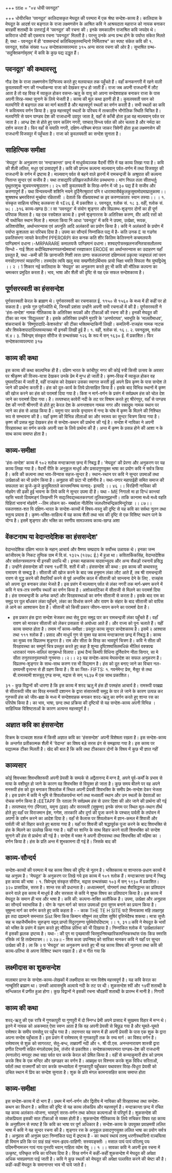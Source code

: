 +++
title = "०४ धोयी पवनदूत"

+++
धोयीरचित 'पवनदूत' कालिदासकृत मेघदूत की परम्परा में एक श्रेष्ठ सन्देश-काव्य है। कालिदास के मेघदूत के आदर्श पर बङ्गाल के राजा लक्ष्मणसेन के आश्रित कवि ने आश्रयदाता महाराज को नायक बनाकर बारहवीं शताब्दी के उत्तरार्द्ध में 'पवनदूत' की रचना की। इनके समकालीन राजाश्रित कवि जयदेव थे। कविराज धोयी की एकमात्र रचना 'पवनदूत' मिलती है। परन्तु उनके अन्य ग्रन्थ होने के पर्याप्त संकेत मिलते हैं; यथा - पवनदूत में ही 'वाक्सन्दर्भा कतिचिदमृतस्यन्दिनो निर्मिताश्च" का स्पष्ट संकेत कवि की
१. पवनदूत, श्लोक संख्या १०४
सन्देशकाव्यपरम्परा
३१५ अन्य सरस रचना की ओर है। सुभाषित ग्रन्थ- 'सदुक्तिकर्णामृतम्' में कवि के कुछ पद्य उद्धृत हैं।
## पवनदूत' की कथावस्तु  
गौड देश के राजा लक्ष्मणसेन दिग्विजय करते हुए मलयाचल तक पहुँचते हैं। वहाँ कनकनगरी में रहने वाली कुवलयवती नाग की गन्धर्वकन्या राजा को देखकर मुग्ध हो जाती है। राजा जब अपनी राजधानी में लौट आता है तो वह विरह में व्याकुल होकर वसन्त-ऋतु के वायु को अपना सन्देशवाहक बनाकर राजा के पास अपनी विरह-व्यथा सुनाने के लिये भेजती है। काव्य की मूल कथा इतनी ही है। कुवलयवती पवन को मलयगिरि से बङ्गाल तक का मार्ग बताती है और महत्त्वपूर्ण स्थलों का वर्णन करती है। सभी स्थलों का कवि ने कवित्वमय वर्णन किया है। कुछ महत्त्वपूर्ण स्थलों के परिचय में तत्कालीन भौगोलिक स्थिति चित्रित है। मलयगिरि से पवन पाण्ड्य देश की राजाधानी उग्रपुर जाता है, वहाँ से काँची होता हुआ वह माल्यवान् पर्वत पर जाता है। आन्ध्र देश से होते हुए पवन कलिंग नगरी, पश्चात् विन्ध्य पर्वत की ओर चलता है और नर्मदा का दर्शन करता है। फिर वहाँ से ययाति नगरी, दक्षिण-पश्चिम बंगाल जाकर त्रिवेणी होता हुआ लक्ष्मणसेन की राजधानी विजयपुर में पहुँचता है। राजा को कुवलयवती का सन्देश सुनाता
है।
## साहित्यिक समीक्षा
'मेघदूत' के अनुकरण पर 'मन्दाक्रान्ता' छन्द में माधुर्यव्यञ्जक वैदर्भी रीति में यह काव्य लिखा गया है। कवि की शैली ललित, मधुर एवं प्रसादपूर्ण है। कवि की प्रगल्भ कल्पना माल्यवान् पर्वत-वर्णन में तथा विजयपुर की राजधानी के वर्णन में द्रष्टव्य है। माल्यवान् पर्वत से बहने वाले झरनों में रामचन्द्रजी के अश्रुपात की कल्पना नितान्त सुन्दर एवं सजीव है। यथा
तत्राद्यापि प्रतिझरजलैर्जर्जरा प्रस्थभागाः। मांग निपल तला सीताभर्तुः पृथुतरशुचः सूचयन्त्यश्रुपातान।। २५ सरी कुवलयवती के विरह-वर्णन में जो ३० पद्य हैं वे सजीव और करुणापूर्ण हैं। यथा
विन्यस्यन्ती शशिनि नयने दुर्दिनैरश्रुवारां
पनि र धाराश्वासैर्बकुलकुसुमामोदमाघ्रातुकामा।।
शुश्रषश्च भ्रमरविरुतं मूर्च्छया रक्षितासी । देतातो कि
वीक्ष्यावस्थां क इव करुणाकातरः स्यान तस्याः।। ।
१. संस्कृत साहित्य परिषद् कलकत्ता से १E२६ ई. में प्रकाशित २. पवनदूत, श्लोक सं. १८ ३. वहीं, श्लोक सं. ७८।
.३१६
काव्य-खण्ड Bा सा 'पवनदूत' में संयोग शृङ्गार और विप्रलम्भ-शृङ्गार दोनों का ही पूर्ण परिपाक मिलता है। यह एक रसपेशल काव्य है। इनमें शृङ्गाररस के अतिरिक्त करुण, वीर आदि रसों को भी यथोचित स्थान मिला है।
मामला किया नि आधा 'पवनदूत' में कवि ने उपमा, उत्प्रेक्षा, रूपक, अतिशयोक्ति, अर्थान्तरन्यास एवं
अपनुति आदि अलंकारों का प्रयोग किया है। कवि ने अलंकारों के प्रयोग में पर्याप्त कुशलता का परिचय दिया है। उपमा का सौन्दर्य निम्नांकित पद्य में है- कति उनक
E या गडगेव प्रकतिसभगा जायते केरलीनां PPERORPI कंत कनक कति शीर किलिम
केलिस्नाने कचमलयजैः पाण्डिमानं दधाना।-MRPARARE
कमालयजैः पाण्डिमानं दधाना।
शश्वद्गोत्रस्खलनजनितत्रासलौलस्य सिन्धो -
गाई शिला
कदीचिप्रश्चरणपतनप्रेमवाचां रसज्ञाकार ERODE का अर्थान्तरन्यास का उदाहरण यहाँ प्रस्तुत है, यथा -कमी की कि छानाजति णिशी
त्वत्तः प्राणाः सकलजगतां दक्षिणस्त्वं प्रकृत्या जङ्घालं त्वां पवन मनसोऽनन्तरं व्याहरन्ति। तस्मादेव त्वयि खलु मया सम्प्रणीतोऽर्थिभावः
प्रायो भिक्षा भवति विफला नैव युष्पद्विधेषु ।। २ । 1 शिकार
नई कालिदास के 'मेघदूत' का अनुकरण करते हुए भी कवि की मौलिक कल्पना का चमत्कार प्रमुदित करता है। भाव, भाषा और शैली की दृष्टि से यह एक सफल सन्देशकाव्य
है।
## पूर्णसरस्वती का हंससन्देश  
पूर्णसरस्वती केरल के ब्राह्मण थे। पूर्णसरस्वती का रचनाकाल ई. ११५० से १५६० के मध्य में ही कहीं पर हो सकता है। इनके गुरु पूर्णज्योति थे, जिनकी प्रशंसा उन्होंने अपनी सभी रचनाओं में की है। पूर्णसरस्वती ने 'हंस-सन्देश' नामक गीतिकाव्य के अतिरिक्त रूपकों और टीकाओं की रचना की है। इनकी मेघदूत की टीका का नाम 'विद्युल्लता' है। इसके अतिरिक्त उन्होंने मुरारि के 'अनर्घराघव', भवभूति के 'मालतीमाधव', शंकराचार्य के 'विष्णुपादादि-केशस्तोत्र' की टीका भक्तिमन्दाकिनी लिखी। कमलिनी-राजहंस नामक नाटक और शिवकेशपादादिस्तवव्याख्या भी इनकी लिखी हुई
है।
१. वहीं, श्लोक सं. १६।. २. पवनदूतम्, श्लोक सं.४। ३. त्रिवेन्द्रम् संस्कृत सीरीज से ग्रन्थसंख्या १२६ के रूप में सन् १६३० ई. में प्रकाशित। फिर
सन्देशकाव्यपरम्परा
३१७
## काव्य की कथा  
इस काव्य की कथा काल्पनिक ही है। दक्षिण भारत के कांचीपुर नगर की कोई स्त्री किसी उत्सव के अवसर पर श्रीकृष्ण की विजय-यात्रा देखकर उनके प्रेम में मुग्ध हो जाती है। कृष्ण-विरह में व्याकुल होकर वह पुष्पवाटिका में जाती है, वहीं राजहंस को देखकर उसका स्वागत करती हुई अपने प्रिय कृष्ण के पास सन्देश ले जाने की प्रार्थना करती है। हंस को दूत-कार्य के लिये प्रोत्साहित किया है। इसके बाद विभिन्न स्थानों में कृष्ण की खोज करने का हंस को परामर्श दिया गया है।
किश न मार्ग-वर्णन के प्रसंग में सर्वप्रथम हंस को चोल देश जाने का परामर्श दिया गया।
 है। तत्पश्चात् कावेरी नदी के तट पर विश्राम करते हुए श्रीरंगपुर, वहाँ से पाण्ड्य देश
की नगरी श्रीनगरी से होते हुए केरल देश के अनन्तशयन नामक नगर और रक्तद्रुमः नामक स्थान पर जाने का हंस से आग्रह किया है। यमुना पार करके वृन्दावन में नन्द के घोष में कृष्ण के मिलने की निश्चित रूप से सम्भावना की है। यहाँ कृष्ण की विभिन्न लीलाओं का और स्वरूप का सुन्दर चित्रण किया गया है। कृष्ण की प्रसन्न मुद्रा देखकर हंस से सन्देश-कथन की प्रार्थना की गई है। सन्देश में नायिका ने अपनी विरहावस्था का वर्णन करके अपनी रक्षा के लिये प्रार्थना की है। अन्त में कृष्ण के प्रसन्न होने की आशा न के साथ काव्य समाप्त होता है।
## काव्य-समीक्षा  
'हंस-सन्देश' काव्य में १०२ श्लोक मन्दाक्रान्ता छन्द में निबद्ध हैं। 'मेघदूत' की प्रेरणा और अनुकरण पर यह काव्य लिखा गया है। वैदर्भी रीति के अनुकूल माधुर्य और प्रसादगुणयुक्त भाषा का प्रयोग कवि ने सर्वत्र किया है। कवि की कल्पना तथा भाव-विन्यास सहज-सुन्दर है। स्थान-स्थान पर कवि ने सुन्दर उपमाओं तथा उत्प्रेक्षाओं का भी प्रयोग किया है। अनुप्रास की छटा भी दर्शनीय है। यथा-पणार महापाईही समित
समाज की सफलता का कुजे-कुजे कुसुमिततले कान्तमन्विष्य यत्नाद्- इत्यादि ।। ४६ ।।
विरहिणी नायिका की मोहवेग सी ढकी हुई भावना के लिये कवि ने सुन्दर उपमा दी है। यथा -
ME निगालो मा हा दिग्धं कान्त्यां रहसि भवतो दिव्यमङ्गं लिखन्ती नि
सद्यःस्विद्यच्चलकरगतां तूलिकामुद्वहन्ती। ताकि कानामा मध्ये मध्ये वहति पिहितां भावनां मोहवेगै --तिम लोकन
का- मबर्बाला नीलैरिव जलधरैश्चन्द्रिकामिन्दुरेखा ।। ८७।। पकतनशत-शत यि दक्षिण-भारत के सन्देश-काव्यों में विषय-वस्तु की दृष्टि से यह कवि का सर्वथा
नूतन तथा स्तुत्य प्रयास है। कृष्ण-भक्ति-साहित्य में यह काव्य शैली तथा भाव की दृष्टि से एक विशिष्ट स्थान पाने के योग्य है। इसमें शृङ्गार और भक्ति का रमणीय सामञ्जस्य
काव्य-खण्ड अशा
## वेंकटनाथ या वेदान्तदेशिक का हंससन्देश'
वेदान्तदेशिक दक्षिण भारत के महान् आचार्य और वैष्णव सम्प्रदाय के सर्वोच्च उन्नायक थे। इनका जन्म कांजीवरम् के निकट तुप्पिक ग्राम में वि.सं. १३२५ (१२७८ ई.) में हुआ था। कवितार्किकसिंह, वेदान्तदेशिक और सर्वतन्त्रस्वतन्त्र भी इनकी उपाधि थी। इनका महाकाव्य यादवाभ्युदय और अन्य सैकड़ों रचनायें प्रसिद्ध हैं। उन्होंने हंससन्देश की रचना १४वीं वि. शती में की।
हंससन्देश की कथा : इस काव्य की कथावस्तु रामायण से सम्बद्ध है। सीताजी की खोज करने के बाद जब हनुमान लंका लौट आते हैं, तब श्री रामचन्द्रजी रावण से युद्ध करने की तैयारियाँ करने से पूर्व अन्तरिम काल में सीताजी को सान्त्वना देने के लिए . राजहंस को अपना दूत बनाकर लंका भेजते हैं। इस प्रसंग में माल्यवान् पर्वत से लंका नगरी तक मार्ग-भ्रमण करने में कवि ने यत्र-तत्र रमणीय स्थलों का वर्णन किया है। अशोकवाटिका में सीताजी से मिलने का परामर्श दिया है। हंस रामचन्द्रजी के अनेक कष्टों
और विरहावस्थाओं का वर्णन सीताजी से करता है। इसके बाद राम का समुद्र पर पुल बाँधकर लंका पहुँचने, लंका का विध्वंस करने और रावण के संहार के बाद सीताजी को वापिस ले आने का आश्वासन देता है। सीताजी को किसी प्रकार जीवन-यापन करने का परामर्श देता है।
* इस प्रकार हंस द्वारा सन्देश भेजकर तथा सेतु द्वारा समुद्र पार कर रामचन्द्रजी लंका पहुँचते हैं। वहाँ रावण को मारकर सीताजी को लेकर प्रसन्नता से अयोध्या आते हैं।
और राज्य को पुनः चलाते हैं। यहीं काव्य समाप्त होता है। तमाम गाँ
काव्य-समीक्षा : प्रस्तुत काव्य सुन्दर सन्देशकाव्य है। इसमें २ आश्वास तथा १११ श्लोक हैं। प्रसाद और माधुर्य गुण से युक्त यह काव्य मन्दाक्रान्ता छन्द्र में निबद्ध है। काव्य का मुख्य रस विप्रलम्भ शृङ्गार है। राम और सीता के विरह का भावपूर्ण चित्रण है। कवि ने सीता की विरहावस्था का सम्पूर्ण चित्र प्रस्तुत करते हुए कहा है
शून्या दृष्टिश्श्वसितमधिकं मीलितं वक्त्रपद्म धाराकारं नयन-सलिलं सानुबन्धो विलापा। इत्थं दैन्यं किमपि विधिना दुर्निवारेण नीता सिगार, सा मे सीता तनुतरतनुस्तप्यते नूनमन्तः।।२।। २३
यह सन्देश-काव्य मेघसन्देश का सफल अनुकरण है। विप्रलम्भ-शृङ्गार के साथ-साथ करुण रस भी विद्यमान है। हंस को दूत बनाए जाने का विचार नल-दमयन्ती वृत्तान्त से ही ग्रहण किया है। वि का जित- FIFTS:
१. गवर्नमेन्ट प्रेस, मैसूर से तथा बी.रामस्वामी शास्त्रुतु एण्ड सन्स, मद्रास से सन् १६३७ में एक
साथ प्रकाशित।

३१ - कुछ विद्वानों की धारणा है कि इस काव्य में शरद ऋतु में हंस ही परमहंस आचार्य है। रामरूपी परब्रह्म से सीतारूपी जीव का विरह मनरूपी दशानन के द्वारा संसाररूपी समुद्र के पार ले जाने के कारण उत्पन्न कर गुरुरूपी हंस को जीव-ब्रह्म के मध्य में सन्देशवाहक बनाकर शरद-ऋतु का वर्णन करते हुए शान्त रस का परिपोष किया है।
का भाव, भाषा, छन्द तथा प्रक्रिया की दृष्टियों से यह सन्देश-काव्य अपनी विभिन्न । साहित्यिक विशिष्टताओं के कारण अत्यन्त महत्त्वपूर्ण है।
## अज्ञात कवि का हंससन्देश  
विक्रम के पञ्चदश शतक में किसी अज्ञात कवि का 'हंससन्देश' अपनी विशेषता रखता है। इस सन्देश-काव्य के अन्तर्गत प्रतीकात्मक शैली में 'वेदान्त' का विषय बड़े सरस ढंग से समझाया गया है। इस काव्य पर पद्यात्मक टीका मिलती है। खेद की बात है कि कवि तथा टीकाकार दोनों के विषय में कुछ भी ज्ञात नहीं
## काव्यसार  
कोई शिवभक्त शिवभक्तिरूपी अपनी प्रेयसी के सम्पर्क से अद्वैतानन्द में मग्न है, अपने पूर्व-कर्मों के प्रभाव से माया के वशीभूत हो जाने के कारण वह शिवभक्ति से वियुक्त हो जाता है। कुछ समय बीतने पर वह अपने मनरूपी हंस को दूत बनाकर शिवलोक में स्थित अपनी प्रेयसी शिवभक्ति के समीप प्रेम-सन्देश देकर भेजता है। इस प्रसंग में कवि ने भूमि से शिवलोकपर्यन्त मार्ग तथा मध्यवर्ती स्थान और उन स्थलों के देवताओं
का रोचक वर्णन किया है।EETAPF तिः रताला नि
सर्वप्रथम हंस से उत्तर दिशा की ओर जाने की प्रार्थना की गई है। तत्पश्चात् गंगा (पिंगला), यमुना (इडा) और सरस्वती (सुषुम्ना) इनके संगम पर स्थित मूल-स्थान तीर्थ होते हुए वहाँ पर विराजमान ईश, गणेश, तारकारि और दुर्गा की पूजा करने के पश्चात् पार्वती के तपोवन में अपर्णा के दर्शन करने का आदेश दिया है। वहाँ से कैलास पर शिवलोकन में ज्ञान-कमल में शिवजी और पार्वती जी को विहार करते हुए बताया गया है। यहाँ पर शिवजी की श्रद्धापूर्वक पूजा करने के बाद शिवभक्ति से हंस के मिलने का उल्लेख किया गया है। यहीं पर शान्ति के साथ विहार करने वाली शिवभक्ति को सन्देश सुनाने की हंस से प्रार्थना की गई है। सन्देश में भक्त ने अपनी दीनावस्था तथा शिवभक्ति की महिमा का । वर्णन किया है। हंस के प्रति अन्त में शुभकामना दी गई है। जिसके बाद की
## काव्य-सौन्दर्य
सन्देश-काव्यों की परम्परा में यह काव्य विषय की दृष्टि से नूतन है। भक्तिकाव्य या शान्तरस-प्रधान काव्यों में यह अनुपम है। 'मेघदूत' के अनुकरण पर लिखे गये इस काव्य में १०१ श्लोक हैं। मन्दाक्रान्ता छन्द में निबद्ध इस काव्य की भाषा ।
१. त्रिवेन्द्रम् संस्कृत सीरीज, मद्रास ग्रन्थसंख्या १०३ में सन् १९३० में प्रकाशित।
३२० प्रासादिक, सरस है। शान्त रस की प्रधानता है। अध्यात्ममार्ग, योगमार्ग तथा शैवसिद्धान्त का प्रतिपादन करने वाले इस काव्य में माधुर्य है और सरसता से कवि ने शुष्क विषय का प्रतिपादन किया है। इस काव्य में मेघदूत के समान ही भाव और भाषा है। कवि की: कल्पना-शक्ति अलौकिक है। उपमा, उत्प्रेक्षा और अनुप्रास का सौन्दर्य स्वाभाविक है। योग के गहन मार्ग को सरल उपमाओं द्वारा सुगम बनाने का प्रयत्न किया है। सुषुम्ना मार्ग का वर्णन करते हुए कवि कहता है - - काक THE TE
H SITE
फटे मिनाकामा महि लाक्षागृह इव तदा दह्यमाने समन्तात
Sist बिना किस किमान सौषुम्नं तत् प्रविश सुषिरं वृत्तिभेदैश्च शक्त्या। मात्रा सुप्तैः सह च सहजैर्भीमसेनः सुरुङ्गा
यद्वत् प्राप्तो विदुरगुरुणा पूर्वमेवोपदिष्टाम् ।। १, ३१॥ कवि ने मेघदूत के भावों को भक्ति के प्रसंग में ग्रहण करते हुए मौलिक प्रतिभा को भी दिखाया है। निम्नांकित श्लोक में ‘उत्प्रेक्षालंकार' में इसकी झलक द्रष्टव्य है। यथा- :
की पुग मा पृच्छवासी चिरमुपनिषच्छारिकामन्तिकस्थांस
पंसः किन्न स्मरसि रसिके त्वं हि तत्प्रेमपात्रम।। २.२७॥ - शिस कला
उपनिषत् को सारिका मानकर कवि ने यहाँ पर सुन्दर उत्प्रेक्षा की है। ला कि २ प 'मेघदूत' का अनुकरण करते हुए भी यह काव्य विषय की नूतनता तथा कवि की काव्य-प्रतिभा से अपना विशिष्ट स्थान रखता है। हो म गीत गया कि
## लक्ष्मीदास का शुकसन्देश  
मालाबार प्रान्त के सन्देश-काव्य-लेखकों में लक्ष्मीदास का नाम विशेष महत्त्वपूर्ण है। यह कवि केरल का नाम्बूतिरि ब्राह्मण था। उनकी आवासभूमि अल्वाये नदी के तट पर थी। शुकसन्देश श्वीं और १४वीं शताब्दी के सन्धिकाल में प्रणीत हुआ होगा। कुछ विद्वानों ने इसकी रचना चौदहवीं शताब्दी के प्रारम्भ में मानी है। गिगारी
## काव्य की कथा
शरद्-ऋतु की एक रात्रि में गुणकापुरी या गुणपुरी में दो स्निग्ध प्रेमी अपने प्रासाद में सुखमय विहार में मग्न थे। इतने में नायक को अकस्मात् ऐसा स्वप्न आता है कि वह अपनी प्रेयसी से बिछुड़ गया है और घूमते-घूमते रामेश्वर के समीप रामसेतु पर पहुँच गया है। तदनन्तर वह स्वप्न में ही अपनी प्रेयसी के पास एक शुक के द्वारा अपना सन्देश पहुँचाता है। इस प्रसंग में रामेश्वरम् से गुणकापुरी तक के रम्य मार्ग : का विशद वर्णन है। रामेश्वरम् से शुक को सागरतट, सेतु-बन्ध, ताम्रपर्णी नदी और
१. श्री पी.एस. अनन्तनारायण शास्त्री द्वारा प्रणीत टिप्पणी सहित मंगलोदयम् प्रेस, तंजोर से प्रकाशित।
सन्देशकाव्यपरम्परा
पाण्ड्य-देश की राजधानी (मनालोर) मणलूर तथा सह्य पर्वत पार करके केरल को प्रेषित किया है। वहीं से कन्याकुमारी क्षेत्र को प्रणाम करके शिव के एक मन्दिर और खण्डहर का वर्णन है। आम्रवृक्ष पर विश्नाम करके शुक विविध सरिताओं, पर्वतों तथा राजमार्गों को पार करके सन्ध्यावेला में गुणकापुरी पहुँचकर यथावसर विरह-विधुरा प्रेयसी को उचित स्थान में प्रिय का सन्देश सुनाता है। शुक के प्रति मंगल कामनासहित काव्य समाप्त होता
## काव्य-समीक्षा
इस सन्देश-काव्य में दो भाग हैं। प्रथम में मार्ग-वर्णन और द्वितीय में नायिका की विरहावस्था तथा सन्देश-कथन का विधान है। कविता की दृष्टि से यह काव्य लोकप्रिय और महत्त्वपूर्ण है। मन्दाक्रान्ता छन्द में रचित यह काव्य अलंकार-योजना, भावपूर्ण सरस-वर्णन तथा कोमल कल्पनाओं से परिपूर्ण है। शुकसन्देश की लोकप्रियता इसकी सात टीकाओं से व्यक्त होती है। शुकसन्देश गीतिकाव्य के लिये रुचिकर विषय रहा
काव्य के अनुशीलन से स्पष्ट है कि कवि का भाषा पर पूर्ण अधिकार है। सन्देश-काव्य के उपयुक्त प्रवाहमयी ललित भाषा में कवि ने यह सुन्दर रचना की है। शृङ्गार रस के अनुकूल प्रसादगुणयुक्त ललित भाषा का प्रयोग सर्वत्र है। अनुप्रास की अनुपम छटा निम्नांकित पद्य में द्रष्टव्य है -
का स्थायं स्थायं तरुषु धरणीस्थायिनो वञ्चयित्वा ही विमान प्रति कि पर ग्राहं ग्राहं नयन-हृदय-ग्राहिणी: सस्यपङ्क्तीः । मसाल
पायं पायं परिलघु पयः पदिमनीनामजन
गायं गाय पुनरपि भवान् गाहिता व्योम येषु ।। १ ।। सावका कवि ने अपनी इस रचना में उत्कृष्ट, परिष्कृत रुचि का परिचय दिया है। विरह वर्णन में कहीं-कहीं शुकसन्देश में मेघदूत की अपेक्षा अधिक भावप्रवणता पाई जाती है। कवि ने कुछ स्थलों को मेघदूत की अपेक्षा पल्लवित करने की चेष्टा की है। कहीं-कहीं मेघदूत के समानान्तर भाव भी पाये जाते हैं।